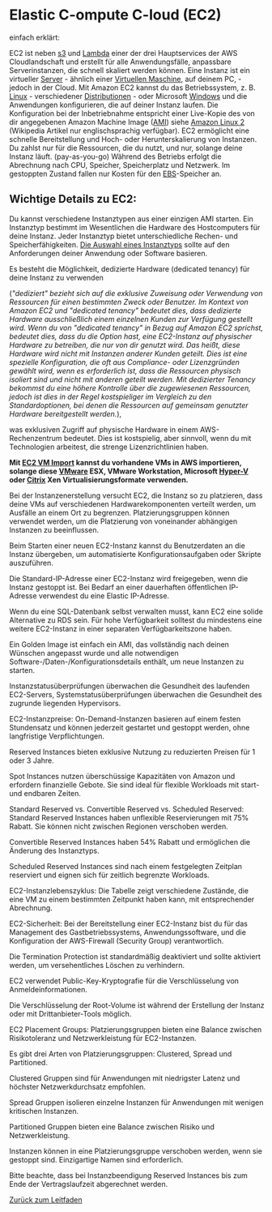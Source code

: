# Elastic C-ompute C-loud (EC2) 

einfach erklärt:

EC2 ist neben [s3](../../docs/services/s3.md) und [Lambda](../../docs/services/Lambda.md) einer der drei Hauptservices der AWS Cloudlandschaft und erstellt für alle Anwendungsfälle, anpassbare Serverinstanzen, die schnell skaliert werden können. Eine Instanz ist ein virtueller [Server](https://de.wikipedia.org/wiki/Server) - ähnlich einer [Virtuellen Maschine](https://de.wikipedia.org/wiki/Virtuelle_Maschine), auf deinem PC, - jedoch in der Cloud. Mit Amazon EC2 kannst du das Betriebssystem, z. B. [Linux](https://de.wikipedia.org/wiki/Linux) - verschiedener [Distributionen](https://de.wikipedia.org/wiki/Linux-Distribution) - oder Microsoft [Windows](https://de.wikipedia.org/wiki/Windows_Server_2022) und die Anwendungen konfigurieren, die auf deiner Instanz laufen. Die Konfiguration bei der Inbetriebnahme entspricht einer Live-Kopie des von dir angegebenen Amazon Machine Image ([AMI](../../docs/services/AMI.md)) siehe [Amazon Linux 2](https://en.wikipedia.org/wiki/Amazon_Machine_Image) (Wikipedia Artikel nur englischsprachig verfügbar). EC2 ermöglicht eine schnelle Bereitstellung und Hoch- oder Herunterskalierung von Instanzen. Du zahlst nur für die Ressourcen, die du nutzt, und nur, solange deine Instanz läuft. (pay-as-you-go) Während des Betriebs erfolgt die Abrechnung nach CPU, Speicher, Speicherplatz und Netzwerk. Im gestoppten Zustand fallen nur Kosten für den [EBS](../../docs/services/ElasticBlockStore.md)-Speicher an.

## Wichtige Details zu EC2:
Du kannst verschiedene Instanztypen aus einer einzigen AMI starten. Ein Instanztyp bestimmt im Wesentlichen die Hardware des Hostcomputers für deine Instanz. Jeder Instanztyp bietet unterschiedliche Rechen- und Speicherfähigkeiten. [Die Auswahl eines Instanztyps](https://aws.amazon.com/de/ec2/instance-types/?trk=40a4d4b5-7441-4aba-87e7-f0a009817c2a&sc_channel=ps&ef_id=Cj0KCQiAkKqsBhC3ARIsAEEjuJju6Sthg6sRIsABlpvSNIN09uZHkBiC36OJvoZob_gz5TnWXroi86waAn9mEALw_wcB:G:s&s_kwcid=AL!4422!3!645186148951!e!!g!!aws-instanztypen!19579892305!149123141230&gclid=Cj0KCQiAkKqsBhC3ARIsAEEjuJju6Sthg6sRIsABlpvSNIN09uZHkBiC36OJvoZob_gz5TnWXroi86waAn9mEALw_wcB) sollte auf den Anforderungen deiner Anwendung oder Software basieren.

Es besteht die Möglichkeit, dedizierte Hardware (dedicated tenancy) für deine Instanz zu verwenden 

(*"dediziert" bezieht sich auf die exklusive Zuweisung oder Verwendung von Ressourcen für einen bestimmten Zweck oder Benutzer. Im Kontext von Amazon EC2 und "dedicated tenancy" bedeutet dies, dass dedizierte Hardware ausschließlich einem einzelnen Kunden zur Verfügung gestellt wird. Wenn du von "dedicated tenancy" in Bezug auf Amazon EC2 sprichst, bedeutet dies, dass du die Option hast, eine EC2-Instanz auf physischer Hardware zu betreiben, die nur von dir genutzt wird. Das heißt, diese Hardware wird nicht mit Instanzen anderer Kunden geteilt. Dies ist eine spezielle Konfiguration, die oft aus Compliance- oder Lizenzgründen gewählt wird, wenn es erforderlich ist, dass die Ressourcen physisch isoliert sind und nicht mit anderen geteilt werden. Mit dedizierter Tenancy bekommst du eine höhere Kontrolle über die zugewiesenen Ressourcen, jedoch ist dies in der Regel kostspieliger im Vergleich zu den Standardoptionen, bei denen die Ressourcen auf gemeinsam genutzter Hardware bereitgestellt werden.*), 

was exklusiven Zugriff auf physische Hardware in einem AWS-Rechenzentrum bedeutet. Dies ist kostspielig, aber sinnvoll, wenn du mit Technologien arbeitest, die strenge Lizenzrichtlinien haben.

**Mit [EC2 VM Import](https://aws.amazon.com/de/ec2/vm-import/) kannst du vorhandene VMs in AWS importieren, solange diese [VMware](https://de.wikipedia.org/wiki/VMware) ESX, VMware Workstation, Microsoft [Hyper-V](https://de.wikipedia.org/wiki/Hyper-V) oder [Citrix](https://de.wikipedia.org/wiki/Citrix_Systems) Xen Virtualisierungsformate verwenden.**

Bei der Instanzenerstellung versucht EC2, die Instanz so zu platzieren, dass deine VMs auf verschiedenen Hardwarekomponenten verteilt werden, um Ausfälle an einem Ort zu begrenzen. Platzierungsgruppen können verwendet werden, um die Platzierung von voneinander abhängigen Instanzen zu beeinflussen.

Beim Starten einer neuen EC2-Instanz kannst du Benutzerdaten an die Instanz übergeben, um automatisierte Konfigurationsaufgaben oder Skripte auszuführen.

Die Standard-IP-Adresse einer EC2-Instanz wird freigegeben, wenn die Instanz gestoppt ist. Bei Bedarf an einer dauerhaften öffentlichen IP-Adresse verwendest du eine Elastic IP-Adresse.

Wenn du eine SQL-Datenbank selbst verwalten musst, kann EC2 eine solide Alternative zu RDS sein. Für hohe Verfügbarkeit solltest du mindestens eine weitere EC2-Instanz in einer separaten Verfügbarkeitszone haben.

Ein Golden Image ist einfach ein AMI, das vollständig nach deinen Wünschen angepasst wurde und alle notwendigen Software-/Daten-/Konfigurationsdetails enthält, um neue Instanzen zu starten.

Instanzstatusüberprüfungen überwachen die Gesundheit des laufenden EC2-Servers, Systemstatusüberprüfungen überwachen die Gesundheit des zugrunde liegenden Hypervisors.

EC2-Instanzpreise:
On-Demand-Instanzen basieren auf einem festen Stundensatz und können jederzeit gestartet und gestoppt werden, ohne langfristige Verpflichtungen.

Reserved Instances bieten exklusive Nutzung zu reduzierten Preisen für 1 oder 3 Jahre.

Spot Instances nutzen überschüssige Kapazitäten von Amazon und erfordern finanzielle Gebote. Sie sind ideal für flexible Workloads mit start- und endbaren Zeiten.

Standard Reserved vs. Convertible Reserved vs. Scheduled Reserved:
Standard Reserved Instances haben unflexible Reservierungen mit 75% Rabatt. Sie können nicht zwischen Regionen verschoben werden.

Convertible Reserved Instances haben 54% Rabatt und ermöglichen die Änderung des Instanztyps.

Scheduled Reserved Instances sind nach einem festgelegten Zeitplan reserviert und eignen sich für zeitlich begrenzte Workloads.

EC2-Instanzlebenszyklus:
Die Tabelle zeigt verschiedene Zustände, die eine VM zu einem bestimmten Zeitpunkt haben kann, mit entsprechender Abrechnung.

EC2-Sicherheit:
Bei der Bereitstellung einer EC2-Instanz bist du für das Management des Gastbetriebssystems, Anwendungssoftware, und die Konfiguration der AWS-Firewall (Security Group) verantwortlich.

Die Termination Protection ist standardmäßig deaktiviert und sollte aktiviert werden, um versehentliches Löschen zu verhindern.

EC2 verwendet Public-Key-Kryptografie für die Verschlüsselung von Anmeldeinformationen.

Die Verschlüsselung der Root-Volume ist während der Erstellung der Instanz oder mit Drittanbieter-Tools möglich.

EC2 Placement Groups:
Platzierungsgruppen bieten eine Balance zwischen Risikotoleranz und Netzwerkleistung für EC2-Instanzen.

Es gibt drei Arten von Platzierungsgruppen: Clustered, Spread und Partitioned.

Clustered Gruppen sind für Anwendungen mit niedrigster Latenz und höchster Netzwerkdurchsatz empfohlen.

Spread Gruppen isolieren einzelne Instanzen für Anwendungen mit wenigen kritischen Instanzen.

Partitioned Gruppen bieten eine Balance zwischen Risiko und Netzwerkleistung.

Instanzen können in eine Platzierungsgruppe verschoben werden, wenn sie gestoppt sind. Einzigartige Namen sind erforderlich.

Bitte beachte, dass bei Instanzbeendigung Reserved Instances bis zum Ende der Vertragslaufzeit abgerechnet werden.


[Zurück zum Leitfaden](../../README.md)
